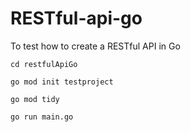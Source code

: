 # RESTful-api-go
To test how to create a RESTful API in Go


```
cd restfulApiGo

go mod init testproject

go mod tidy

go run main.go
```
